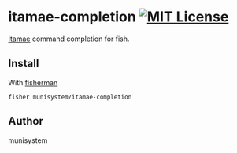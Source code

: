 # itamae-completion [![MIT License](http://img.shields.io/badge/license-MIT-blue.svg?style=flat)](LICENSE)

[Itamae](https://github.com/itamae-kitchen/itamae) command completion for fish.

## Install
With [fisherman](https://github.com/fisherman/fisherman)

```
fisher munisystem/itamae-completion
```

## Author
munisystem
